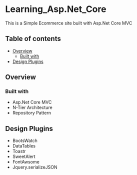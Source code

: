 # Learning_Asp.Net_Core
This is a Simple Ecommerce site built with Asp.Net Core MVC

## Table of contents

- [Overview](#overview)
  - [Built with](#built-with)
- [Design Plugins](#Design-Plugins)
## Overview

### Built with

- Asp.Net Core MVC
- N-Tier Architecture
- Repository Pattern
## Design Plugins
- BootsWatch
- DataTables
- Toastr
- SweetAlert
- FontAwsome
- Jquery.serializeJSON
